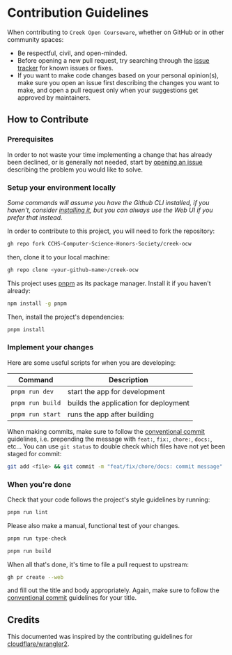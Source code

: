 # Contribution Guidelines

When contributing to `Creek Open Courseware`, whether on GitHub or in other community spaces:

- Be respectful, civil, and open-minded.
- Before opening a new pull request, try searching through the [issue tracker](https://github.com/CCHS-Computer-Science-Honors-Society/creek-ocw/issues) for known issues or fixes.
- If you want to make code changes based on your personal opinion(s), make sure you open an issue first describing the changes you want to make, and open a pull request only when your suggestions get approved by maintainers.

## How to Contribute

### Prerequisites

In order to not waste your time implementing a change that has already been declined, or is generally not needed, start by [opening an issue](https://github.com/CCHS-Computer-Science-Honors-Society/creek-ocw//issues/new/choose) describing the problem you would like to solve.

### Setup your environment locally

_Some commands will assume you have the Github CLI installed, if you haven't, consider [installing it](https://github.com/cli/cli#installation), but you can always use the Web UI if you prefer that instead._

In order to contribute to this project, you will need to fork the repository:

```bash
gh repo fork CCHS-Computer-Science-Honors-Society/creek-ocw
```

then, clone it to your local machine:

```bash
gh repo clone <your-github-name>/creek-ocw
```

This project uses [pnpm](https://pnpm.io) as its package manager. Install it if you haven't already:

```bash
npm install -g pnpm
```

Then, install the project's dependencies:

```bash
pnpm install
```

### Implement your changes

Here are some useful scripts for when you are developing:

| Command          | Description                                             |
| ---------------- | ------------------------------------------------------- |
| `pnpm run dev`   | start the app for development |
| `pnpm run build` | builds the application for deployment |
| `pnpm run start` | runs the app after building  |


When making commits, make sure to follow the [conventional commit](https://www.conventionalcommits.org/en/v1.0.0/) guidelines, i.e. prepending the message with `feat:`, `fix:`, `chore:`, `docs:`, etc... You can use `git status` to double check which files have not yet been staged for commit:

```bash
git add <file> && git commit -m "feat/fix/chore/docs: commit message"
```

### When you're done

Check that your code follows the project's style guidelines by running:

```bash
pnpm run lint
```

Please also make a manual, functional test of your changes.

```bash
pnpm run type-check
```
```bash
pnpm run build
```


When all that's done, it's time to file a pull request to upstream:

```bash
gh pr create --web
```

and fill out the title and body appropriately. Again, make sure to follow the [conventional commit](https://www.conventionalcommits.org/en/v1.0.0/) guidelines for your title.

## Credits

This documented was inspired by the contributing guidelines for [cloudflare/wrangler2](https://github.com/cloudflare/wrangler2/blob/main/CONTRIBUTING.md).
